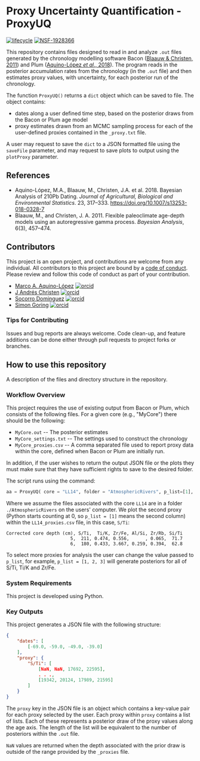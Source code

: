 # Proxy Uncertainty Quantification - ProxyUQ

[![lifecycle](https://img.shields.io/badge/lifecycle-experimental-orange.svg)](https://www.tidyverse.org/lifecycle/#experimental)
[![NSF-1928366](https://img.shields.io/badge/NSF-1928366-blue.svg)](https://nsf.gov/awardsearch/showAward?AWD_ID=1928366)

This repository contains files designed to read in and analyze `.out` files generated by the chronology modelling software Bacon ([Blaauw & Christen, 2011]()) and Plum ([Aquino-López *et al*., 2018](https://doi.org/10.1007/s13253-018-0328-7)). The program reads in the posterior accumulation rates from the chronology (in the `.out` file) and then estimates proxy values, with uncertainty, for each posterior run of the chronology.

The function `ProxyUQ()` returns a `dict` object which can be saved to file.  The object contains:

* dates along a user defined time step, based on the posterior draws from the Bacon or Plum age model
* proxy estimates drawn from an MCMC sampling process for each of the user-defined proxies contained in the `_proxy.txt` file.

A user may request to save the `dict` to a JSON formatted file using the `saveFile` parameter, and may request to save plots to output using the `plotProxy` parameter.

## References

* Aquino-López, M.A., Blaauw, M., Christen, J.A. et al. 2018. Bayesian Analysis of 210Pb Dating. *Journal of Agricultural, Biological and Environmental Statistics*. 23, 317–333. https://doi.org/10.1007/s13253-018-0328-7
* Blaauw, M., and Christen, J. A. 2011. Flexible paleoclimate age-depth models using an autoregressive gamma process. *Bayesian Analysis*, 6(3), 457–474.

## Contributors

This project is an open project, and contributions are welcome from any individual.  All contributors to this project are bound by a [code of conduct](CODE_OF_CONDUCT.md).  Please review and follow this code of conduct as part of your contribution.

* [Marco A. Aquino-López](http://example.com/contributor_url1) [![orcid](https://img.shields.io/badge/orcid-0000--0002--5076--7205-brightgreen.svg)](https://orcid.org/0000-0002-5076-7205)
* [J Andrés Christen](http://example.com/contributor_url2) [![orcid](https://img.shields.io/badge/orcid-0000--0002--5795--4345-brightgreen.svg)](https://orcid.org/0000-0002-5795-4345)
* [Socorro Dominguez](https://sedv8808.github.io/) [![orcid](https://img.shields.io/badge/orcid-0000--0002--7926--4935-brightgreen.svg)](https://orcid.org/0000-0002-7926-4935)
* [Simon Goring](http://goring.com) [![orcid](https://img.shields.io/badge/orcid-0000--0002--2700--4605-brightgreen.svg)](https://orcid.org/0000-0002-2700-4605)

### Tips for Contributing

Issues and bug reports are always welcome.  Code clean-up, and feature additions can be done either through pull requests to project forks or branches.

## How to use this repository

A description of the files and directory structure in the repository.

### Workflow Overview

This project requires the use of existing output from Bacon or Plum, which consists of the following files.  For a given core (e.g., "MyCore") there should be the following:

* `MyCore.out` -- The posterior estimates
* `MyCore_settings.txt` -- The settings used to construct the chronology
* `MyCore_proxies.csv` -- A comma separated file used to report proxy data within the core, defined when Bacon or Plum are initially run.

In addition, if the user wishes to return the output JSON file or the plots they must make sure that they have sufficient rights to save to the desired folder.

The script runs using the command:

```Python
aa = ProxyUQ( core = "LL14", folder = "AtmosphericRivers", p_list=[1], saveFile="myjson.json")
```

Where we assume the files associated with the core `LL14` are in a folder `./AtmosphericRivers` on the users' computer.  We plot the second proxy (Python starts counting at 0, so `p_list = [1]` means the second column) within the `LL14_proxies.csv` file, in this case, `S/Ti`:

```csv
Corrected core depth (cm), S/Ti,  Ti/K, Zr/Fe, Al/Si, Zr/Rb, Si/Ti
                        5,  211, 0.474, 0.556,      , 0.065,  71.7
                        6,  180, 0.433, 3.667, 0.259, 0.394,  62.8
```

To select more proxies for analysis the user can change the value passed to `p_list`, for example, `p_list = [1, 2, 3]` will generate posteriors for all of S/Ti, Ti/K and Zr/Fe.

### System Requirements

This project is developed using Python.

### Key Outputs

This project generates a JSON file with the following structure:

```json
{
    "dates": [
        [-69.0, -59.0, -49.0, -39.0]
    ],
    "proxy": {
        "S/Ti": [
            [NaN, NaN, 17692, 22595],
            . . .,
            [19342, 20124, 17989, 21595]
        ]
    }
}
```

The `proxy` key in the JSON file is an object which contains a key-value pair for each proxy selected by the user.  Each proxy within `proxy` contains a list of lists.  Each of these represents a posterior draw of the proxy values along the age axis.  The length of the list will be equivalent to the number of posteriors within the `.out` file.

`NaN` values are returned when the depth associated with the prior draw is outside of the range provided by the `_proxies` file.